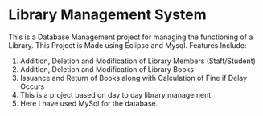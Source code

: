 # Library Management System
This is a Database Management project for managing the functioning of a Library. 
This Project is Made using Eclipse and Mysql.
Features Include:
1) Addition, Deletion and Modification of Library Members (Staff/Student)
2) Addition, Deletion and Modification of Library Books
3) Issuance and Return of Books along with Calculation of Fine if Delay Occurs
4) This is a project based on day to day library management 
5) Here I have used MySql for the database.
